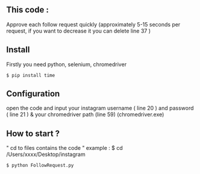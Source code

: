 ## This code :
Approve each follow request quickly (approximately 5-15 seconds per request, if you want to decrease it you can delete line 37 )

## Install

Firstly you need python, selenium, chromedriver
```
$ pip install time
```
## Configuration

open the code and input your instagram username ( line 20 )  and password ( line 21 ) & your chromedriver path (line 59) (chromedriver.exe)

## How to start ?

" cd to files contains the code " example : $ cd /Users/xxxx/Desktop/instagram
```
$ python FollowRequest.py
```
